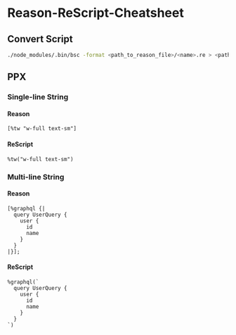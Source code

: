 # Reason-ReScript-Cheatsheet

## Convert Script

```bash
./node_modules/.bin/bsc -format <path_to_reason_file>/<name>.re > <path_to_rescript_file>/<name>.res
```

## PPX

### Single-line String

#### Reason
```re
[%tw "w-full text-sm"]
```

#### ReScript
```res
%tw("w-full text-sm")
```

### Multi-line String
#### Reason
```re
[%graphql {|
  query UserQuery {
    user {
      id
      name
    }
  }
|}];
```

#### ReScript
```res
%graphql(`
  query UserQuery {
    user {
      id
      name
    }
  }
`)
```